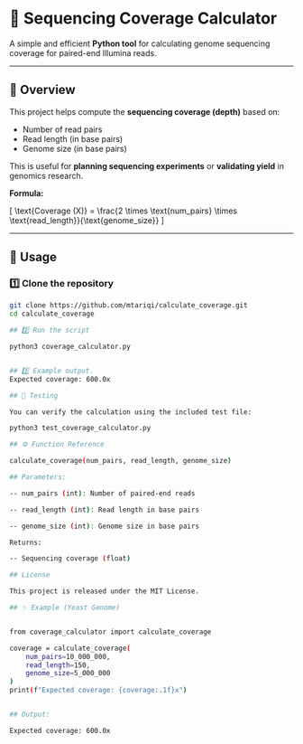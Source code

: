 # 🧬 Sequencing Coverage Calculator

A simple and efficient **Python tool** for calculating genome sequencing coverage for paired-end Illumina reads.

---

## 📘 Overview

This project helps compute the **sequencing coverage (depth)** based on:
- Number of read pairs  
- Read length (in base pairs)  
- Genome size (in base pairs)

This is useful for **planning sequencing experiments** or **validating yield** in genomics research.

**Formula:**

\[
\text{Coverage (X)} = \frac{2 \times \text{num_pairs} \times \text{read_length}}{\text{genome_size}}
\]

---

## 🚀 Usage

### 1️⃣ Clone the repository
```bash
git clone https://github.com/mtariqi/calculate_coverage.git
cd calculate_coverage

## 2️⃣ Run the script

python3 coverage_calculator.py


## 3️⃣ Example output.
Expected coverage: 600.0x

## 🧪 Testing

You can verify the calculation using the included test file:

python3 test_coverage_calculator.py

## ⚙️ Function Reference

calculate_coverage(num_pairs, read_length, genome_size)

## Parameters:

-- num_pairs (int): Number of paired-end reads

-- read_length (int): Read length in base pairs

-- genome_size (int): Genome size in base pairs

Returns:

-- Sequencing coverage (float)

## License

This project is released under the MIT License.

## ✨ Example (Yeast Genome)


from coverage_calculator import calculate_coverage

coverage = calculate_coverage(
    num_pairs=10_000_000,
    read_length=150,
    genome_size=5_000_000
)
print(f"Expected coverage: {coverage:.1f}x")


## Output:

Expected coverage: 600.0x


